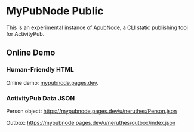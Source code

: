 # MyPubNode Public

This is an experimental instance of [ApubNode](https://github.com/neruthes/apubnode),
a CLI static publishing tool for ActivityPub.


## Online Demo

### Human-Friendly HTML

Online demo: [mypubnode.pages.dev](https://mypubnode.pages.dev/u/neruthes/).

### ActivityPub Data JSON

Person object: https://mypubnode.pages.dev/u/neruthes/Person.json

Outbox: https://mypubnode.pages.dev/u/neruthes/outbox/index.json

